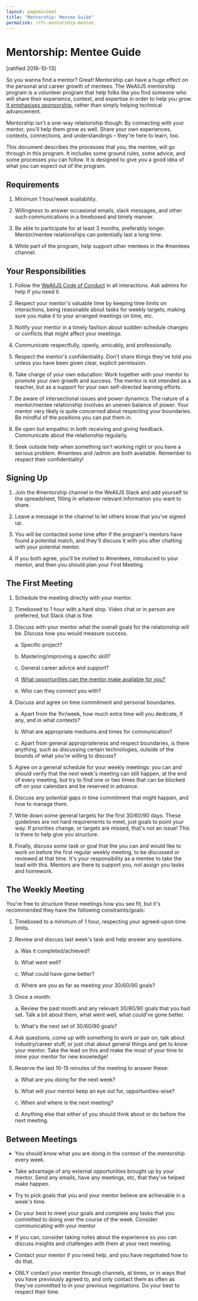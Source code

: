 ```yaml
---
layout: pageminimal
title: "Mentorship: Mentee Guide"
permalink: /rfc-mentorship-mentee
---
```


# Mentorship: Mentee Guide

[ratified 2016-10-13]

So you wanna find a mentor? Great! Mentorship can have a huge effect on the personal and career growth of mentees. The WeAllJS mentorship program is a volunteer program that help folks like you find someone who will share their experience, context, and expertise in order to help you grow. [It emphasises sponsorship](https://hbr.org/2010/09/why-men-still-get-more-promotions-than-women), rather than simply helping technical advancement.

Mentorship isn't a one-way relationship though: By connecting with your mentor, you'll help them grow as well. Share your own experiences, contexts, connections, and understandings – they're here to learn, too.

This document describes the processes that you, the mentee, will go through in this program. It includes some ground rules, some advice, and some processes you can follow. It is designed to give you a good idea of what you can expect out of the program.

## Requirements

1. Minimum 1 hour/week availability.

2. Willingness to answer occasional emails, slack messages, and other such communications in a timeboxed and timely manner.

3. Be able to participate for at least 3 months, preferably longer. Mentor/mentee relationships can potentially last a long time.

4. While part of the program, help support other mentees in the #mentees channel.

## Your Responsibilities

1. Follow the [WeAllJS Code of Conduct](/code-of-conduct) in all interactions. Ask admins for help if you need it.

2. Respect your mentor's valuable time by keeping time limits on interactions, being reasonable about tasks for weekly targets, making sure you make it to your arranged meetings on time, etc.

3. Notify your mentor in a timely fashion about sudden schedule changes or conflicts that might affect your meetings.

4. Communicate respectfully, openly, amicably, and professionally.

5. Respect the mentor's confidentiality. Don't share things they've told you unless you have been given clear, explicit permission.

6. Take charge of your own education: Work together with your mentor to promote your own growth and success. The mentor is not intended as a teacher, but as a support for your own self-directed learning efforts.

7. Be aware of intersectional issues and power dynamics: The nature of a mentor/mentee relationship involves an uneven balance of power. Your mentor very likely is quite concerned about respecting your boundaries. Be mindful of the positions you can put them in.

8. Be open but empathic in both receiving and giving feedback. Communicate about the relationship regularly.

9. Seek outside help when something isn't working right or you have a serious problem. #mentees and /admin are both available. Remember to respect their confidentiality!

## Signing Up

1. Join the #mentorship channel in the WeAllJS Slack and add yourself to the spreadsheet, filling in whatever relevant information you want to share.

2. Leave a message in the channel to let others know that you've signed up.

3. You will be contacted some time after if the program's mentors have found a potential match, and they'll discuss it with you after chatting with your potential mentor.

4. If you both agree, you'll be invited to #mentees, introduced to your mentor, and then you should plan your First Meeting.

## The First Meeting

1. Schedule the meeting directly with your mentor.

2. Timeboxed to 1 hour with a hard stop. Video chat or in person are preferred, but Slack chat is fine.

3. Discuss with your mentor what the overall goals for the relationship will be. Discuss how you would measure success.
	
	a. Specific project?

	b. Mastering/improving a specific skill?

	c. General career advice and support?

	d. [What opportunities can the mentor make available for you?](https://hbr.org/2010/09/why-men-still-get-more-promotions-than-women)

	e. Who can they connect you with?

4. Discuss and agree on time commitment and personal boundaries.

	a. Apart from the 1hr/week, how much extra time will you dedicate, if any, and in what contexts?

	b. What are appropriate mediums and times for communication?

	c. Apart from general appropriateness and respect boundaries, is there anything, such as discussing certain technologies, outside of the bounds of what you're willing to discuss?

5. Agree on a general schedule for your weekly meetings: you can and should verify that the next week's meeting can still happen, at the end of every meeting, but try to find one or two times that can be blocked off on your calendars and be reserved in advance.

6. Discuss any potential gaps in time commitment that might happen, and how to manage them.

7. Write down some general targets for the first 30/60/90 days. These guidelines are not hard requirements to meet, just goals to point your way. If priorities change, or targets are missed, that's not an issue! This is there to help give you structure.

8. Finally, discuss some task or goal that the you can and would like to work on before the first regular weekly meeting, to be discussed or reviewed at that time. It's your responsibility as a mentee to take the lead with this. Mentors are there to support you, not assign you tasks and homework.

## The Weekly Meeting
You're free to structure these meetings how you see fit, but it's recommended they have the following constraints/goals:

1. Timeboxed to a minimum of 1 hour, respecting your agreed-upon time limits.

2. Review and discuss last week's task and help answer any questions.
	
	a. Was it completed/achieved?

	b. What went well?

	c. What could have gone better?

	d. Where are you as far as meeting your 30/60/90 goals?

3. Once a month:

	a. Review the past month and any relevant 30/60/90 goals that you had set. Talk a bit about them, what went well, what could've gone better.

	b. What's the next set of 30/60/90 goals?

4. Ask questions, come up with something to work or pair on, talk about industry/career stuff, or just chat about general things and get to know your mentor. Take the lead on this and make the most of your time to mine your mentor for new knowledge!

5. Reserve the last 10-15 minutes of the meeting to answer these:

	a. What are you doing for the next week?

	b. What will your mentor keep an eye out for, opportunities-wise?

	c. When and where is the next meeting?

	d. Anything else that either of you should think about or do before the next meeting.

## Between Meetings
   * You should know what you are doing in the context of the mentorship every week.

   * Take advantage of any external opportunities brought up by your mentor. Send any emails, have any meetings, etc, that they've helped make happen.
	
   * Try to pick goals that you and your mentor believe are achievable in a week's time.
	
   * Do your best to meet your goals and complete any tasks that you committed to doing over the course of the week. Consider communicating with your mentor

   * If you can, consider taking notes about the experience so you can discuss insights and challenges with them at your next meeting.

   * Contact your mentor if you need help, and you have negotiated how to do that.

   * ONLY contact your mentor through channels, at times, or in ways that you have previously agreed to, and only contact them as often as they've committed to in your previous negotiations. Do your best to respect their time.